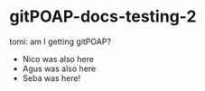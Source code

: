 # gitPOAP-docs-testing-2
tomi: am I getting gitPOAP?

- Nico was also here
- Agus was also here
- Seba was here!